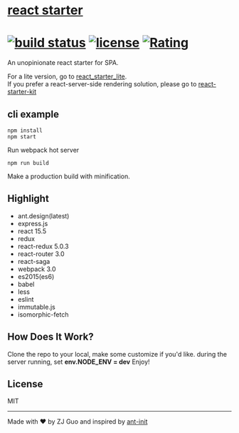 # [react starter](https://github.com/zj1926/react_starter)
[![build status](http://img.shields.io/travis/reactjs/react-redux/master.svg?style=flat-square)](http://www.guozj.com) [![license](https://img.shields.io/github/license/mashape/apistatus.svg)]() [![Rating](https://img.shields.io/amo/stars/dustman.svg)]()
=========================

An unopinionate react starter for SPA.  
  
For a lite version, go to [react_starter_lite](https://github.com/zj1926/react_starter_lite).  
If you prefer a react-server-side rendering solution, please go to [react-starter-kit](https://github.com/kriasoft/react-starter-kit)


## cli example

```
npm install
npm start
```
Run webpack hot server
```
npm run build
```
Make a production build with minification.

## Highlight

- ant.design(latest)
- express.js
- react 15.5
- redux
- react-redux 5.0.3
- react-router 3.0
- react-saga
- webpack 3.0
- es2015(es6)
- babel
- less
- eslint
- immutable.js
- isomorphic-fetch


## How Does It Work?

Clone the repo to your local, make some customize if you'd like.
during the server running, set **env.NODE_ENV = dev**
Enjoy!

## License

MIT

---
Made with ♥ by ZJ Guo and inspired by [ant-init](https://github.com/ant-design/antd-init)
